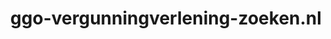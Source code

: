 ---
layout: post
title:  "ggo-vergunningverlening-zoeken.nl"
internal_url:  "/dutchgov/ggo-vergunningverlening-zoeken.nl.html"
subdomains_count: 4
all_subdomains_count: 5
urls_count: 3
ssl_rank: 0
http_rank: 44.666666666667
url_link: /data/ggo-vergunningverlening-zoeken.nl/urls.txt
all_subdomains_link: /data/ggo-vergunningverlening-zoeken.nl/all_subdomains.txt
subdomains_link: /data/ggo-vergunningverlening-zoeken.nl/subdomains.txt
categories: dutchgov
---